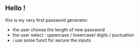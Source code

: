 ## Hello !

this is my very first password generator:
* the user choose the length of new password
* the user select : uppercase / lowercase/ digits / puctuation
* i use some funct for secure the inputs

